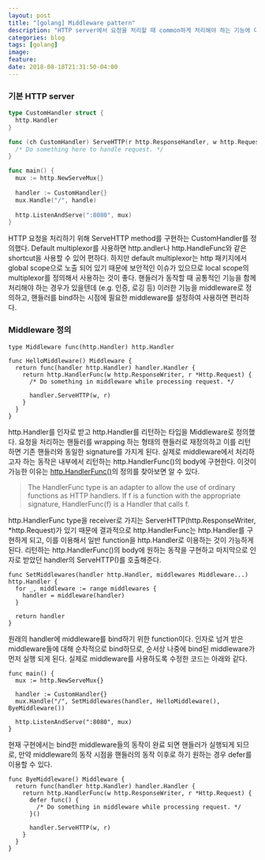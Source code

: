 ```yaml
---
layout: post
title: "[golang] Middleware pattern"
description: "HTTP server에서 요청을 처리할 때 common하게 처리해야 하는 기능에 대한 middleware 패턴 작성."
categories: blog
tags: [golang]
image:
feature:
date: 2018-08-18T21:31:50-04:00
---
```


### 기본 HTTP server
```go
type CustomHandler struct {
  http.Handler
}

func (ch CustomHandler) ServeHTTP(r http.ResponseHandler, w http.Request) {
  /* Do something here to handle request. */
}

func main() {
  mux := http.NewServeMux{}
  
  handler := CustomHandler{}
  mux.Handle("/", handle)
  
  http.ListenAndServe(":8080", mux)
}
```
HTTP 요청을 처리하기 위해 ServeHTTP method를 구현하는 CustomHandler를 정의했다. Default multiplexor를 사용하면 http.andler나 http.HandleFunc와 같은 shortcut을 사용할 수 있어 편하다. 하지만 default multiplexor는 http 패키지에서 global scope으로 노출 되어 있기 때문에 보안적인 이슈가 있으므로 local scope의 multiplexor를 정의해서 사용하는 것이 좋다. 핸들러가 동작할 때 공통적인 기능을 함께 처리해야 하는 경우가 있을텐데 (e.g. 인증, 로깅 등) 이러한 기능을 middleware로 정의하고, 핸들러를 bind하는 시점에 필요한 middleware를 설정하여 사용하면 편리하다.

### Middleware 정의
```
type Middleware func(http.Handler) http.Handler

func HelloMiddleware() Middleware {
  return func(handler http.Handler) handler.Handler {
    return http.HandlerFunc(w http.ResponseWriter, r *Http.Request) {
      /* Do something in middleware while processing request. */
      
      handler.ServeHTTP(w, r)
    }
  }
}
```
http.Handler를 인자로 받고 http.Handler를 리턴하는 타입을 Middleware로 정의했다. 요청을 처리하는 핸들러를 wrapping 하는 형태의 핸들러로 재정의하고 이를 리턴하면 기존 핸들러와 동일한 signature를 가지게 된다. 실제로 middleware에서 처리하고자 하는 동작은 내부에서 리턴하는 http.HandlerFunc()의 body에 구현한다. 이것이 가능한 이유는 [http.HandlerFunc()](https://golang.org/pkg/net/http/#HandlerFunc)의 정의를 찾아보면 알 수 있다.
> The HandlerFunc type is an adapter to allow the use of ordinary functions as HTTP handlers. If f is a function with the appropriate signature, HandlerFunc(f) is a Handler that calls f.

http.HandlerFunc type을 receiver로 가지는 ServerHTTP(http.ResponseWriter, *http.Request)가 있기 때문에 결과적으로 http.HandlerFunc는 http.Handler를 구현하게 되고, 이를 이용해서 일반 function을 http.Handler로 이용하는 것이 가능하게 된다. 리턴하는 http.HandlerFunc()의 body에 원하는 동작을 구현하고 마지막으로 인자로 받았던 handler의 ServeHTTP()를 호출해준다.

```
func SetMiddlewares(handler http.Handler, middlewares Middleware...) http.Handler {
  for _, middleware := range middlewares {
    handler = middleware(handler)
  }
  
  return handler
}
```
원래의 handler에 middleware를 bind하기 위한 function이다. 인자로 넘겨 받은 middleware들에 대해 순차적으로 bind하므로, 순서상 나중에 bind된 middleware가 먼저 실행 되게 된다. 실제로 middleware를 사용하도록 수정한 코드는 아래와 같다.

```
func main() {
  mux := http.NewServeMux{}
  
  handler := CustomHandler{}
  mux.Handle("/", SetMiddlewares(handler, HelloMiddleware(), ByeMiddleware())
  
  http.ListenAndServe(":8080", mux)
}
```

현재 구현에서는 bind한 middleware들의 동작이 완료 되면 핸들러가 실행되게 되므로, 만약 middleware의 동작 시점을 핸들러의 동작 이후로 하기 원하는 경우 defer를 이용할 수 있다.
```
func ByeMiddleware() Middleware {
  return func(handler http.Handler) handler.Handler {
    return http.HandlerFunc(w http.ResponseWriter, r *Http.Request) {
      defer func() {
        /* Do something in middleware while processing request. */
      }()
      
      handler.ServeHTTP(w, r)
    }
  }
}
```
